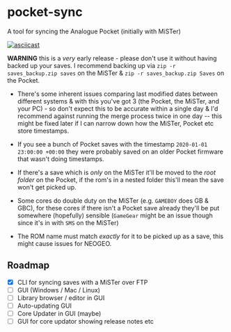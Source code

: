 # pocket-sync
A tool for syncing the Analogue Pocket (initially with MiSTer)

[![asciicast](https://asciinema.org/a/VnRRsQj8BOikkHi3PKgo4OeWI.svg)](https://asciinema.org/a/VnRRsQj8BOikkHi3PKgo4OeWI?autoplay=1)


__WARNING__ this is a _very_ early release - please don't use it without having backed up your saves.
I recommend backing up via `zip -r saves_backup.zip saves` on the MiSTer & `zip -r saves_backup.zip Saves` on the Pocket.

- There's some inherent issues comparing last modified dates between different systems & with this you've got 3 (the Pocket, the MiSTer, and your PC) - so don't expect this to be accurate within a single day & I'd recommend against running the merge process twice in one day -- this might be fixed later if I can narrow down how the MiSTer, Pocket etc store timestamps.

- If you see a bunch of Pocket saves with the timestamp `2020-01-01 23:00:00 +00:00` they were probably saved on an older Pocket firmware that wasn't doing timestamps.

- If there's a save which is _only_ on the MiSTer it'll be moved to the _root folder_ on the Pocket, if the rom's in a nested folder this'll mean the save won't get picked up.

- Some cores do double duty on the MiSTer (e.g. `GAMEBOY` does GB & GBC), for these cores if there isn't a Pocket save already they'll be put somewhere (hopefully) sensible (`GameGear` might be an issue though since it's in with `SMS` on the MiSTer)

- The ROM name must match _exactly_ for it to be picked up as a save, this might cause issues for NEOGEO.
## Roadmap

- [x] CLI for syncing saves with a MiSTer over FTP
- [ ] GUI (Windows / Mac / Linux)
- [ ] Library browser / editor in GUI
- [ ] Auto-updating GUI
- [ ] Core Updater in GUI (maybe)
- [ ] GUI for core updator showing release notes etc
